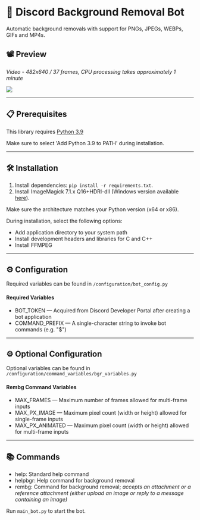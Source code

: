 # 🤖 Discord Background Removal Bot
Automatic background removals with support for PNGs, JPEGs, WEBPs, GIFs and MP4s.


## 📽️ Preview
*Video - 482x640 / 37 frames, CPU processing takes approximately 1 minute*

![](https://github.com/Syn-dromatic/discord-bg-removal-bot/blob/main/preview/preview.gif)

___
## 📋 Prerequisites 
This library requires [Python 3.9](https://www.python.org/downloads/release/python-3910)

Make sure to select 'Add Python 3.9 to PATH' during installation.

___


## 🛠️ Installation
1. Install dependencies: `pip install -r requirements.txt`.
2. Install ImageMagick 7.1.x Q16+HDRI-dll (Windows version available [here](https://imagemagick.org/script/download.php#windows)). 

Make sure the architecture matches your Python version (x64 or x86). 

During installation, select the following options:
   - Add application directory to your system path
   - Install development headers and libraries for C and C++
   - Install FFMPEG

___

## ⚙️ Configuration
Required variables can be found in `/configuration/bot_config.py`
#### Required Variables
- BOT_TOKEN — Acquired from Discord Developer Portal after creating a bot application
- COMMAND_PREFIX — A single-character string to invoke bot commands (e.g. "$")

___
## ⚙️ Optional Configuration
Optional variables can be found in `/configuration/command_variables/bgr_variables.py`
#### Rembg Command Variables
- MAX_FRAMES — Maximum number of frames allowed for multi-frame inputs
- MAX_PX_IMAGE — Maximum pixel count (width or height) allowed for single-frame inputs
- MAX_PX_ANIMATED — Maximum pixel count (width or height) allowed for multi-frame inputs

___
## 📚 Commands
- help: Standard help command
- helpbgr: Help command for background removal
- rembg: Command for background removal; *accepts an attachment or a reference attachment (either upload an image or reply to a message containing an image)*

Run `main_bot.py` to start the bot.

